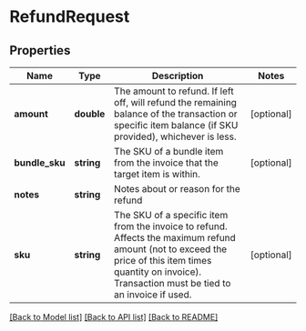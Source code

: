 # RefundRequest

## Properties
Name | Type | Description | Notes
------------ | ------------- | ------------- | -------------
**amount** | **double** | The amount to refund. If left off, will refund the remaining balance of the transaction or specific item balance (if SKU provided), whichever is less. | [optional] 
**bundle_sku** | **string** | The SKU of a bundle item from the invoice that the target item is within. | [optional] 
**notes** | **string** | Notes about or reason for the refund | 
**sku** | **string** | The SKU of a specific item from the invoice to refund. Affects the maximum refund amount (not to exceed the price of this item times quantity on invoice). Transaction must be tied to an invoice if used. | [optional] 

[[Back to Model list]](../README.md#documentation-for-models) [[Back to API list]](../README.md#documentation-for-api-endpoints) [[Back to README]](../README.md)


